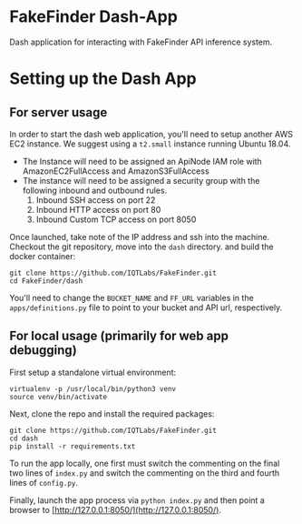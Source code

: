 # FakeFinder Dash-App

Dash application for interacting with FakeFinder API inference system.


# Setting up the Dash App

## For server usage

In order to start the dash web application, you'll need to setup another AWS EC2 instance.
We suggest using a `t2.small` instance running Ubuntu 18.04.

* The Instance will need to be assigned an ApiNode IAM role with AmazonEC2FullAccess and AmazonS3FullAccess
* The instance will need to be assigned a security group with the following inbound and outbound rules.
  1.  Inbound SSH access on port 22
  2.  Inbound HTTP access on port 80
  3.  Inbound Custom TCP access on port 8050

Once launched, take note of the IP address and ssh into the machine.
Checkout the git repository, move into the `dash` directory. and build the docker container:
```
git clone https://github.com/IQTLabs/FakeFinder.git
cd FakeFinder/dash
```

You'll need to change the `BUCKET_NAME` and `FF_URL` variables in the `apps/definitions.py` file
to point to your bucket and API url, respectively.


## For local usage (primarily for web app debugging)

First setup a standalone virtual environment:
```
virtualenv -p /usr/local/bin/python3 venv
source venv/bin/activate
```

Next, clone the repo and install the required packages:
```
git clone https://github.com/IQTLabs/FakeFinder.git
cd dash
pip install -r requirements.txt
```

To run the app locally, one first must switch the commenting on the final two lines of `index.py`
and switch the commenting on the third and fourth lines of `config.py`.

Finally, launch the app process via `python index.py` 
and then point a browser to [http://127.0.0.1:8050/](http://127.0.0.1:8050/).
